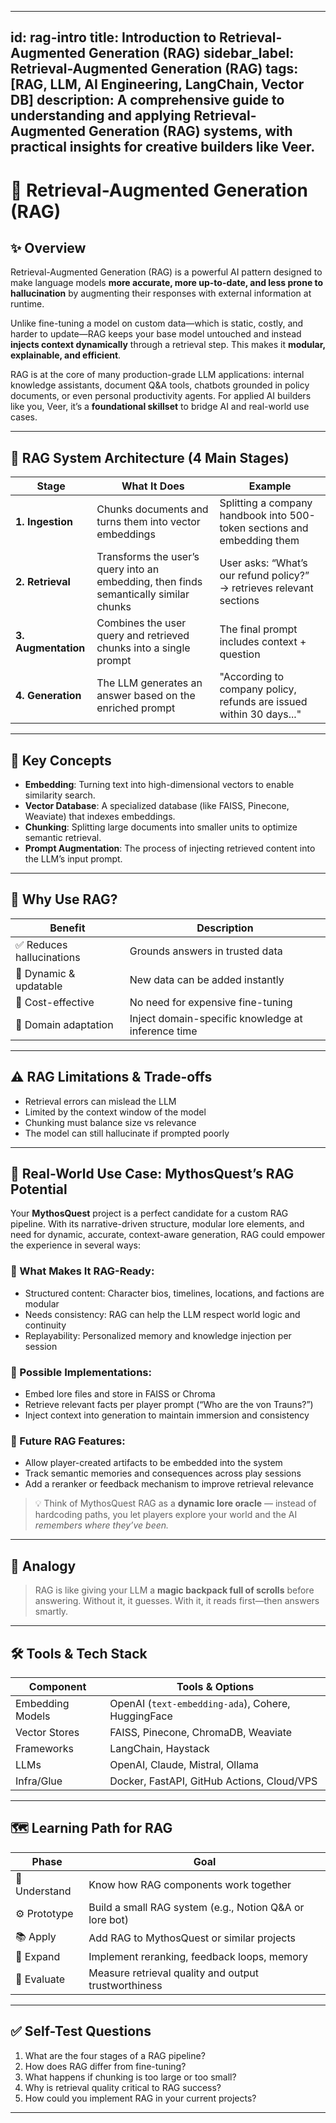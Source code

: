 
---
id: rag-intro
title: Introduction to Retrieval-Augmented Generation (RAG)
sidebar_label: Retrieval-Augmented Generation (RAG)
tags: [RAG, LLM, AI Engineering, LangChain, Vector DB]
description: A comprehensive guide to understanding and applying Retrieval-Augmented Generation (RAG) systems, with practical insights for creative builders like Veer.
---

# 🧠 Retrieval-Augmented Generation (RAG)

## ✨ Overview

Retrieval-Augmented Generation (RAG) is a powerful AI pattern designed to make language models **more accurate, more up-to-date, and less prone to hallucination** by augmenting their responses with external information at runtime.

Unlike fine-tuning a model on custom data—which is static, costly, and harder to update—RAG keeps your base model untouched and instead **injects context dynamically** through a retrieval step. This makes it **modular, explainable, and efficient**.

RAG is at the core of many production-grade LLM applications: internal knowledge assistants, document Q&A tools, chatbots grounded in policy documents, or even personal productivity agents. For applied AI builders like you, Veer, it’s a **foundational skillset** to bridge AI and real-world use cases.

---

## 🧱 RAG System Architecture (4 Main Stages)

| Stage             | What It Does                                               | Example |
|------------------|------------------------------------------------------------|---------|
| **1. Ingestion**  | Chunks documents and turns them into vector embeddings     | Splitting a company handbook into 500-token sections and embedding them |
| **2. Retrieval**  | Transforms the user’s query into an embedding, then finds semantically similar chunks | User asks: “What’s our refund policy?” → retrieves relevant sections |
| **3. Augmentation** | Combines the user query and retrieved chunks into a single prompt | The final prompt includes context + question |
| **4. Generation** | The LLM generates an answer based on the enriched prompt   | "According to company policy, refunds are issued within 30 days..." |

---

## 💬 Key Concepts

- **Embedding**: Turning text into high-dimensional vectors to enable similarity search.
- **Vector Database**: A specialized database (like FAISS, Pinecone, Weaviate) that indexes embeddings.
- **Chunking**: Splitting large documents into smaller units to optimize semantic retrieval.
- **Prompt Augmentation**: The process of injecting retrieved content into the LLM’s input prompt.

---

## 🤔 Why Use RAG?

| Benefit              | Description |
|----------------------|-------------|
| ✅ Reduces hallucinations | Grounds answers in trusted data |
| 🔁 Dynamic & updatable    | New data can be added instantly |
| 💸 Cost-effective         | No need for expensive fine-tuning |
| 🧠 Domain adaptation      | Inject domain-specific knowledge at inference time |

---

## ⚠️ RAG Limitations & Trade-offs

- Retrieval errors can mislead the LLM
- Limited by the context window of the model
- Chunking must balance size vs relevance
- The model can still hallucinate if prompted poorly

---

## 🧪 Real-World Use Case: MythosQuest’s RAG Potential

Your **MythosQuest** project is a perfect candidate for a custom RAG pipeline. With its narrative-driven structure, modular lore elements, and need for dynamic, accurate, context-aware generation, RAG could empower the experience in several ways:

### 🔹 What Makes It RAG-Ready:
- Structured content: Character bios, timelines, locations, and factions are modular
- Needs consistency: RAG can help the LLM respect world logic and continuity
- Replayability: Personalized memory and knowledge injection per session

### 🔹 Possible Implementations:
- Embed lore files and store in FAISS or Chroma
- Retrieve relevant facts per player prompt (“Who are the von Trauns?”)
- Inject context into generation to maintain immersion and consistency

### 🔹 Future RAG Features:
- Allow player-created artifacts to be embedded into the system
- Track semantic memories and consequences across play sessions
- Add a reranker or feedback mechanism to improve retrieval relevance

> 💡 Think of MythosQuest RAG as a **dynamic lore oracle** — instead of hardcoding paths, you let players explore your world and the AI *remembers where they’ve been.*

---

## 🧠 Analogy

> RAG is like giving your LLM a **magic backpack full of scrolls** before answering. Without it, it guesses. With it, it reads first—then answers smartly.

---

## 🛠 Tools & Tech Stack

| Component         | Tools & Options |
|------------------|-----------------|
| Embedding Models | OpenAI (`text-embedding-ada`), Cohere, HuggingFace |
| Vector Stores    | FAISS, Pinecone, ChromaDB, Weaviate |
| Frameworks       | LangChain, Haystack |
| LLMs             | OpenAI, Claude, Mistral, Ollama |
| Infra/Glue       | Docker, FastAPI, GitHub Actions, Cloud/VPS |

---

## 🗺️ Learning Path for RAG

| Phase         | Goal |
|---------------|------|
| 🧠 Understand | Know how RAG components work together |
| ⚙️ Prototype  | Build a small RAG system (e.g., Notion Q&A or lore bot) |
| 📚 Apply      | Add RAG to MythosQuest or similar projects |
| 🚀 Expand     | Implement reranking, feedback loops, memory |
| 🧪 Evaluate   | Measure retrieval quality and output trustworthiness |

---

## ✅ Self-Test Questions

1. What are the four stages of a RAG pipeline?
2. How does RAG differ from fine-tuning?
3. What happens if chunking is too large or too small?
4. Why is retrieval quality critical to RAG success?
5. How could you implement RAG in your current projects?

---
